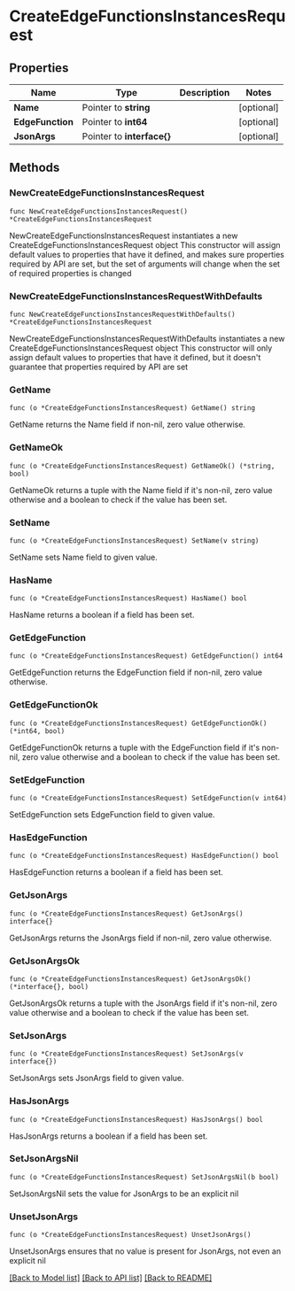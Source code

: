 # CreateEdgeFunctionsInstancesRequest

## Properties

Name | Type | Description | Notes
------------ | ------------- | ------------- | -------------
**Name** | Pointer to **string** |  | [optional] 
**EdgeFunction** | Pointer to **int64** |  | [optional] 
**JsonArgs** | Pointer to **interface{}** |  | [optional] 

## Methods

### NewCreateEdgeFunctionsInstancesRequest

`func NewCreateEdgeFunctionsInstancesRequest() *CreateEdgeFunctionsInstancesRequest`

NewCreateEdgeFunctionsInstancesRequest instantiates a new CreateEdgeFunctionsInstancesRequest object
This constructor will assign default values to properties that have it defined,
and makes sure properties required by API are set, but the set of arguments
will change when the set of required properties is changed

### NewCreateEdgeFunctionsInstancesRequestWithDefaults

`func NewCreateEdgeFunctionsInstancesRequestWithDefaults() *CreateEdgeFunctionsInstancesRequest`

NewCreateEdgeFunctionsInstancesRequestWithDefaults instantiates a new CreateEdgeFunctionsInstancesRequest object
This constructor will only assign default values to properties that have it defined,
but it doesn't guarantee that properties required by API are set

### GetName

`func (o *CreateEdgeFunctionsInstancesRequest) GetName() string`

GetName returns the Name field if non-nil, zero value otherwise.

### GetNameOk

`func (o *CreateEdgeFunctionsInstancesRequest) GetNameOk() (*string, bool)`

GetNameOk returns a tuple with the Name field if it's non-nil, zero value otherwise
and a boolean to check if the value has been set.

### SetName

`func (o *CreateEdgeFunctionsInstancesRequest) SetName(v string)`

SetName sets Name field to given value.

### HasName

`func (o *CreateEdgeFunctionsInstancesRequest) HasName() bool`

HasName returns a boolean if a field has been set.

### GetEdgeFunction

`func (o *CreateEdgeFunctionsInstancesRequest) GetEdgeFunction() int64`

GetEdgeFunction returns the EdgeFunction field if non-nil, zero value otherwise.

### GetEdgeFunctionOk

`func (o *CreateEdgeFunctionsInstancesRequest) GetEdgeFunctionOk() (*int64, bool)`

GetEdgeFunctionOk returns a tuple with the EdgeFunction field if it's non-nil, zero value otherwise
and a boolean to check if the value has been set.

### SetEdgeFunction

`func (o *CreateEdgeFunctionsInstancesRequest) SetEdgeFunction(v int64)`

SetEdgeFunction sets EdgeFunction field to given value.

### HasEdgeFunction

`func (o *CreateEdgeFunctionsInstancesRequest) HasEdgeFunction() bool`

HasEdgeFunction returns a boolean if a field has been set.

### GetJsonArgs

`func (o *CreateEdgeFunctionsInstancesRequest) GetJsonArgs() interface{}`

GetJsonArgs returns the JsonArgs field if non-nil, zero value otherwise.

### GetJsonArgsOk

`func (o *CreateEdgeFunctionsInstancesRequest) GetJsonArgsOk() (*interface{}, bool)`

GetJsonArgsOk returns a tuple with the JsonArgs field if it's non-nil, zero value otherwise
and a boolean to check if the value has been set.

### SetJsonArgs

`func (o *CreateEdgeFunctionsInstancesRequest) SetJsonArgs(v interface{})`

SetJsonArgs sets JsonArgs field to given value.

### HasJsonArgs

`func (o *CreateEdgeFunctionsInstancesRequest) HasJsonArgs() bool`

HasJsonArgs returns a boolean if a field has been set.

### SetJsonArgsNil

`func (o *CreateEdgeFunctionsInstancesRequest) SetJsonArgsNil(b bool)`

 SetJsonArgsNil sets the value for JsonArgs to be an explicit nil

### UnsetJsonArgs
`func (o *CreateEdgeFunctionsInstancesRequest) UnsetJsonArgs()`

UnsetJsonArgs ensures that no value is present for JsonArgs, not even an explicit nil

[[Back to Model list]](../README.md#documentation-for-models) [[Back to API list]](../README.md#documentation-for-api-endpoints) [[Back to README]](../README.md)


